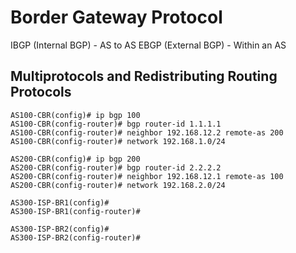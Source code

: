 # Border Gateway Protocol
IBGP (Internal BGP) - AS to AS
EBGP (External BGP) - Within an AS

## Multiprotocols and Redistributing Routing Protocols


```
AS100-CBR(config)# ip bgp 100
AS100-CBR(config-router)# bgp router-id 1.1.1.1
AS100-CBR(config-router)# neighbor 192.168.12.2 remote-as 200
AS100-CBR(config-router)# network 192.168.1.0/24

AS200-CBR(config)# ip bgp 200
AS200-CBR(config-router)# bgp router-id 2.2.2.2
AS200-CBR(config-router)# neighbor 192.168.12.1 remote-as 100
AS200-CBR(config-router)# network 192.168.2.0/24

AS300-ISP-BR1(config)#
AS300-ISP-BR1(config-router)#

AS300-ISP-BR2(config)#
AS300-ISP-BR2(config-router)#
```

